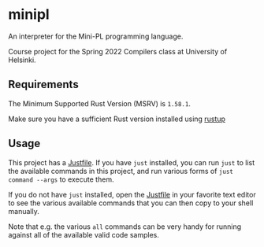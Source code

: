 # minipl

An interpreter for the Mini-PL programming language.

Course project for the Spring 2022 Compilers class at University of Helsinki.

## Requirements

The Minimum Supported Rust Version (MSRV) is `1.58.1`.

Make sure you have a sufficient Rust version installed using [rustup](https://rustup.rs/)

## Usage

This project has a [Justfile](https://github.com/casey/just). If you have `just` installed, you can run `just` to list the available commands in this project, and run various forms of `just command --args` to execute them.

If you do not have `just` installed, open the [Justfile](./Justfile) in your favorite text editor to see the various available commands that you can then copy to your shell manually.

Note that e.g. the various `all` commands can be very handy for running against all of the available valid code samples.
